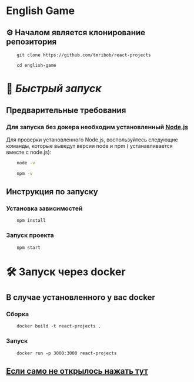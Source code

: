 # English Game

## ⚙️ Началом является клонирование репозитория

```
    git clone https://github.com/tmribob/react-projects
```

```
    cd english-game
```

# 🚀 *Быстрый запуск*

## Предварительные требования

### Для запуска без докера необходим установленный [Node.js](https://nodejs.org/)

Для проверки установленного Node.js, воспользуйтесь следующие команды, которые выведут версии node и npm (
устанавливается вместе с node.js):

```bash
    node -v 
   ```

```bash
    npm -v
  ```

## Инструкция по запуску

### Установка зависимостей

```
    npm install
```

### Запуск проекта

```
    npm start
```

# 🛠 Запуск через docker

## В случае установленного у вас docker

### Сборка

``` 
    docker build -t react-projects .
```

### Запуск

``` 
    docker run -p 3000:3000 react-projects
```

## [Если само не открылось нажать тут](http://localhost:3000)
